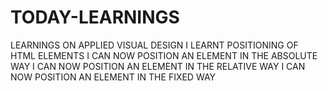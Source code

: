# TODAY-LEARNINGS
LEARNINGS ON APPLIED VISUAL DESIGN
I LEARNT POSITIONING OF HTML ELEMENTS
I CAN NOW POSITION AN ELEMENT IN THE ABSOLUTE WAY
I CAN NOW POSITION AN ELEMENT IN THE RELATIVE WAY
I CAN NOW POSITION AN ELEMENT IN THE FIXED WAY
